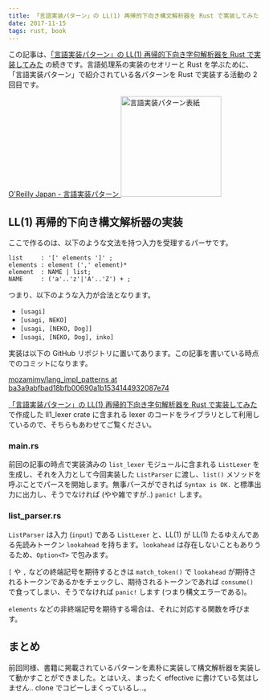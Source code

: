 ```yaml
---
title: 「言語実装パターン」の LL(1) 再帰的下向き構文解析器を Rust で実装してみた
date: 2017-11-15
tags: rust, book
---
```


この記事は、[「言語実装パターン」の LL(1) 再帰的下向き字句解析器を Rust で実装してみた](/2017/11/12/lang_impl_patterns_2_2.html) の続きです。言語処理系の実装のセオリーと Rust を学ぶために、「言語実装パターン」で紹介されている各パターンを Rust で実装する活動の 2 回目です。

<a href="https://www.oreilly.co.jp/books/9784873115320/">
  O'Reilly Japan - 言語実装パターン

  <img alt='言語実装パターン表紙' src='/2017/11/12/lang_impl_patterns_2_2/lang_impl_patterns.jpg' style="width: 200px;">
</a>

## LL(1) 再帰的下向き構文解析器の実装

ここで作るのは、以下のような文法を持つ入力を受理するパーサです。

```
list     : '[' elements ']' ;
elements : element (',' element)*
element  : NAME | list;
NAME     : ('a'..'z'|'A'..'Z') + ;
```

つまり、以下のような入力が合法となります。

- `[usagi]`
- `[usagi, NEKO]`
- `[usagi, [NEKO, Dog]]`
- `[usagi, [NEKO, Dog], inko]`

実装は以下の GitHub リポジトリに置いてあります。この記事を書いている時点でのコミットになります。

[mozamimy/lang_impl_patterns at ba3a9abfbad18bfb00690a1b1534144932087e74](https://github.com/mozamimy/lang_impl_patterns/tree/ba3a9abfbad18bfb00690a1b1534144932087e74)

[「言語実装パターン」の LL(1) 再帰的下向き字句解析器を Rust で実装してみた](/2017/11/12/lang_impl_patterns_2_2.html) で作成した ll1\_lexer crate に含まれる lexer のコードをライブラリとして利用しているので、そちらもあわせてご覧ください。

### main.rs

<script src="https://gist-it.appspot.com/github/mozamimy/lang_impl_patterns/raw/ba3a9abfbad18bfb00690a1b1534144932087e74/ll1_parser/src/main.rs"></script>

前回の記事の時点で実装済みの `list_lexer` モジュールに含まれる `ListLexer` を生成し、それを入力として今回実装した `ListParser` に渡し、`list()` メソッドを呼ぶことでパースを開始します。無事パースができれば `Syntax is OK.` と標準出力に出力し、そうでなければ (やや雑ですが..) `panic!` します。

### list_parser.rs

<script src="https://gist-it.appspot.com/github/mozamimy/lang_impl_patterns/raw/ba3a9abfbad18bfb00690a1b1534144932087e74/ll1_parser/src/list_parser.rs"></script>

`ListParser` は入力 (`input`) である `ListLexer` と、LL(1) が LL(1) たるゆえんである先読みトークン `lookahead` を持ちます。`lookahead` は存在しないこともありうるため、`Option<T>` で包みます。

`[` や `,` などの終端記号を期待するときは `match_token()` で `lookahead` が期待されるトークンであるかをチェックし、期待されるトークンであれば `consume()` で食ってしまい、そうでなければ `panic!` します (つまり構文エラーである)。

`elements` などの非終端記号を期待する場合は、それに対応する関数を呼びます。

## まとめ

前回同様、書籍に掲載されているパターンを素朴に実装して構文解析器を実装して動かすことができました。とはいえ、まったく effective に書けている気はしません.. clone でコピーしまくっているし..。
